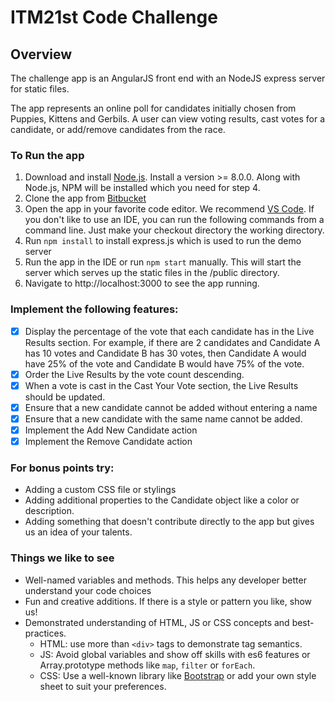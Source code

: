 # ITM21st Code Challenge

## Overview

The challenge app is an AngularJS front end with an NodeJS express server for static files.

The app represents an online poll for candidates initially chosen from Puppies, Kittens and Gerbils. A user can view voting results, cast votes for a candidate, or add/remove candidates from the race.

### To Run the app

1.  Download and install [Node.js](https://nodejs.org). Install a version >= 8.0.0. Along with Node.js, NPM will be installed which you need for step 4.
2.  Clone the app from [Bitbucket](https://bitbucket.org/twentyfirst/code-challenge)
3.  Open the app in your favorite code editor. We recommend [VS Code](https://code.visualstudio.com/). If you don't like to use an IDE, you can run the following commands from a command line. Just make your checkout directory the working directory.
4.  Run `npm install` to install express.js which is used to run the demo server
5.  Run the app in the IDE or run `npm start` manually. This will start the server which serves up the static files in the /public directory.
6.  Navigate to http://localhost:3000 to see the app running.

### Implement the following features:

*   [X] Display the percentage of the vote that each candidate has in the Live Results section. For example, if there are 2 candidates and Candidate A has 10 votes and Candidate B has 30 votes, then Candidate A would have 25% of the vote and Candidate B would have 75% of the vote.
*   [X] Order the Live Results by the vote count descending.
*   [X] When a vote is cast in the Cast Your Vote section, the Live Results should be updated.
*   [X] Ensure that a new candidate cannot be added without entering a name
*   [X] Ensure that a new candidate with the same name cannot be added.
*   [X] Implement the Add New Candidate action
*   [X] Implement the Remove Candidate action

### For bonus points try:

*   Adding a custom CSS file or stylings
*   Adding additional properties to the Candidate object like a color or description.
*   Adding something that doesn't contribute directly to the app but gives us an idea of your talents.

### Things we like to see

*   Well-named variables and methods. This helps any developer better understand your code choices
*   Fun and creative additions. If there is a style or pattern you like, show us!
*   Demonstrated understanding of HTML, JS or CSS concepts and best-practices.
    *   HTML: use more than `<div>` tags to demonstrate tag semantics.
    *   JS: Avoid global variables and show off skills with es6 features or Array.prototype methods like `map`, `filter` or `forEach`.
    *   CSS: Use a well-known library like [Bootstrap](https://getbootstrap.com/docs/4.1/getting-started/introduction/) or add your own style sheet to suit your preferences.
